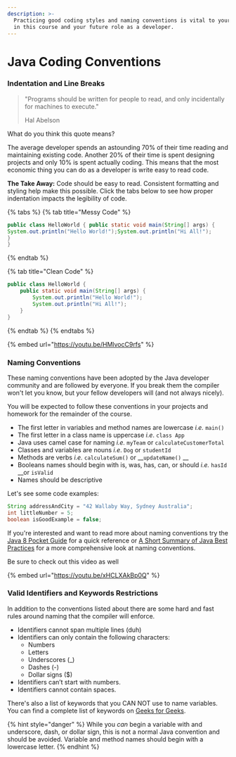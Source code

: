 ```yaml
---
description: >-
  Practicing good coding styles and naming conventions is vital to your success
  in this course and your future role as a developer.
---
```


# Java Coding Conventions



### Indentation and Line Breaks

> "Programs should be written for people to read, and only incidentally for machines to execute."
>
> Hal Abelson

What do you think this quote means? 

The average developer spends an astounding 70% of their time reading and maintaining existing code. Another 20% of their time is spent designing projects and only 10% is spent actually coding. This means that the most economic thing you can do as a developer is write easy to read code.  

**The Take Away:** Code should be easy to read. Consistent formatting and styling help make this possible. Click the tabs below to see how proper indentation impacts the legibility of code. 

{% tabs %}
{% tab title="Messy Code" %}
```java
public class HelloWorld { public static void main(String[] args) {
System.out.println("Hello World!");System.out.println("Hi All!");
}
}
```
{% endtab %}

{% tab title="Clean Code" %}
```java
public class HelloWorld {
	public static void main(String[] args) {
		System.out.println("Hello World!");
		System.out.println("Hi All!");
	}
}
```
{% endtab %}
{% endtabs %}

{% embed url="https://youtu.be/HMlvocC9rfs" %}

### Naming Conventions

These naming conventions have been adopted by the Java developer community and are followed by everyone. If you break them the compiler won't let you know, but your fellow developers will \(and not always nicely\). 

You will be expected to follow these conventions in your projects and homework for the remainder of the course. 

* The first letter in variables and method names are lowercase _i.e._ `main()`
* The first letter in a class name is uppercase _i.e_. `class App`
* Java uses camel case for naming _i.e._ `myTeam` or `calculateCustomerTotal`
* Classes and variables are nouns _i.e_. `Dog` or `studentId`
*  Methods are verbs _i.e._ `calculateSum()` or __`updateName()` __
* Booleans names should begin with is, was, has, can, or should _i.e._ `hasId` __or `isValid`
* Names should be descriptive

Let's see some code examples: 

```java
String addressAndCity = "42 Wallaby Way, Sydney Australia";
int littleNumber = 5;
boolean isGoodExample = false;
```

If you're interested and want to read more about naming conventions try the [Java 8 Pocket Guide](https://www.oreilly.com/library/view/java-8-pocket/9781491901083/ch01.html) for a quick reference or [A Short Summary of Java Best Practices](https://medium.com/@rhamedy/a-short-summary-of-java-coding-best-practices-31283d0167d3) for a more comprehensive look at naming conventions. 

Be sure to check out this video as well

{% embed url="https://youtu.be/xHCLXAkBp0Q" %}

### Valid Identifiers and Keywords Restrictions

In addition to the conventions listed about there are some hard and fast rules around naming that the compiler will enforce. 

* Identifiers cannot span multiple lines \(duh\)
* Identifiers can only contain the following characters:
  * Numbers
  * Letters
  * Underscores \(\_\)
  * Dashes \(-\)
  * Dollar signs \($\)
* Identifiers can’t start with numbers. 
* Identifiers cannot contain spaces.

There's also a list of keywords that you CAN NOT use to name variables. You can find a complete list of keywords on [Geeks for Geeks](https://www.geeksforgeeks.org/list-of-all-java-keywords/).

{% hint style="danger" %}
While you _can_ begin a variable with and underscore, dash, or dollar sign, this is not a normal Java convention and should be avoided. Variable and method names should begin with a lowercase letter. 
{% endhint %}

